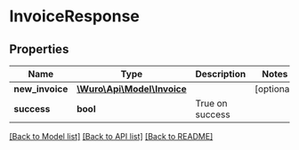 # InvoiceResponse

## Properties
Name | Type | Description | Notes
------------ | ------------- | ------------- | -------------
**new_invoice** | [**\Wuro\Api\Model\Invoice**](Invoice.md) |  | [optional] 
**success** | **bool** | True on success | 

[[Back to Model list]](../../README.md#documentation-for-models) [[Back to API list]](../../README.md#documentation-for-api-endpoints) [[Back to README]](../../README.md)

